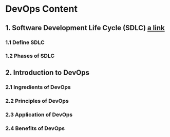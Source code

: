 # DevOps Content

## 1. Software Development Life Cycle (SDLC) [a link]([TRHarsha/DevOps/blob/main/1_Fundamentals_of_SDLC.md])

### 1.1 Define SDLC

### 1.2 Phases of SDLC

## 2. Introduction to DevOps

### 2.1 Ingredients of DevOps

### 2.2 Principles of DevOps

### 2.3 Application of DevOps

### 2.4 Benefits of DevOps
